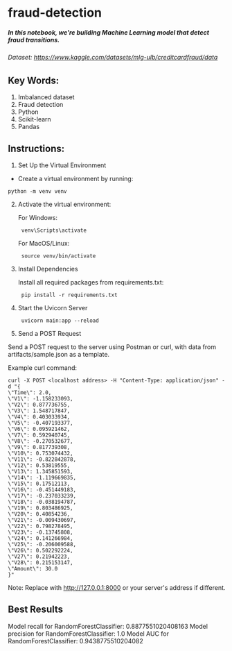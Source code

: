 # fraud-detection
##### In this notebook, we're building Machine Learning model that detect fraud transitions.
###### Dataset: https://www.kaggle.com/datasets/mlg-ulb/creditcardfraud/data

## Key Words:
1. Imbalanced dataset
2. Fraud detection
3. Python
4. Scikit-learn
5. Pandas


## Instructions:
1. Set Up the Virtual Environment
- Create a virtual environment by running:
  
 `python -m venv venv `
 
2. Activate the virtual environment:

      For Windows:

        venv\Scripts\activate
        
      For MacOS/Linux:

        source venv/bin/activate

2. Install Dependencies
   
      Install all required packages from requirements.txt:
   
        pip install -r requirements.txt


4. Start the Uvicorn Server
   
        uvicorn main:app --reload

6. Send a POST Request
   
Send a POST request to the server using Postman or curl, with data from artifacts/sample.json as a template.

Example curl command:

    curl -X POST <localhost address> -H "Content-Type: application/json" -d "{
    \"Time\": 2.0,
    \"V1\": -1.158233093,
    \"V2\": 0.877736755,
    \"V3\": 1.548717847,
    \"V4\": 0.403033934,
    \"V5\": -0.407193377,
    \"V6\": 0.095921462,
    \"V7\": 0.592940745,
    \"V8\": -0.270532677,
    \"V9\": 0.817739308,
    \"V10\": 0.753074432,
    \"V11\": -0.822842878,
    \"V12\": 0.53819555,
    \"V13\": 1.345851593,
    \"V14\": -1.119669835,
    \"V15\": 0.17512113,
    \"V16\": -0.451449183,
    \"V17\": -0.237033239,
    \"V18\": -0.038194787,
    \"V19\": 0.803486925,
    \"V20\": 0.40854236,
    \"V21\": -0.009430697,
    \"V22\": 0.798278495,
    \"V23\": -0.13745808,
    \"V24\": 0.141266984,
    \"V25\": -0.206009588,
    \"V26\": 0.502292224,
    \"V27\": 0.21942223,
    \"V28\": 0.215153147,
    \"Amount\": 30.0
    }"

    
Note: Replace <localhost address> with http://127.0.0.1:8000 or your server's address if different.

## Best Results
Model recall for RandomForestClassifier: 0.8877551020408163
Model precision for RandomForestClassifier: 1.0
Model AUC for RandomForestClassifier: 0.9438775510204082

